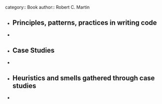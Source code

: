 category:: Book
author:: Robert C. Martin

- ## Principles, patterns, practices in writing code
-
- ## Case Studies
-
- ## Heuristics and smells gathered through case studies
-